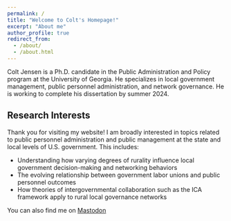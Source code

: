 ```yaml
---
permalink: /
title: "Welcome to Colt's Homepage!"
excerpt: "About me"
author_profile: true
redirect_from: 
  - /about/
  - /about.html
---
```



Colt Jensen is a Ph.D. candidate in the Public Administration and Policy program at the University of Georgia. He specializes in local government management, public personnel administration, and network governance. He is working to complete his dissertation by summer 2024. 

## Research Interests

Thank you for visiting my website! I am broadly interested in topics related to public personnel administration and public management at the state and local levels of U.S. government. This includes:
- Understanding how varying degrees of rurality influence local government decision-making and networking behaviors
- The evolving relationship between government labor unions and public personnel outcomes
- How theories of intergovernmental collaboration such as the ICA framework apply to rural local governance networks

You can also find me on <a rel="me" href="https://mastodon.social/@coltjensen">Mastodon</a>

